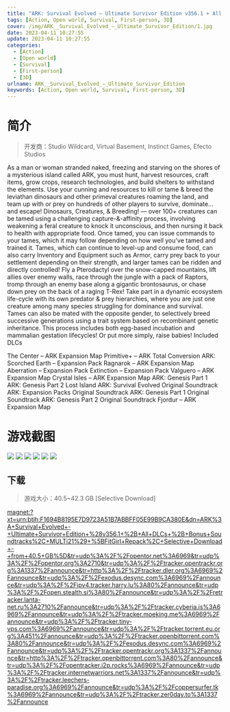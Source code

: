 ```yaml
---
title: "ARK: Survival Evolved – Ultimate Survivor Edition v356.1 + All DLCs + Bonus Soundtracks"
tags: [Action, Open world, Survival, First-person, 3D]
cover: /img/ARK__Survival_Evolved_–_Ultimate_Survivor_Edition/1.jpg
date: 2023-04-11 10:27:55
update: 2023-04-11 10:27:55
categories: 
  - [Action]
  - [Open world]
  - [Survival]
  - [First-person]
  - [3D]
urlname: ARK__Survival_Evolved_–_Ultimate_Survivor_Edition
keywords: [Action, Open world, Survival, First-person, 3D]
---
```

# 简介

> 开发商：Studio Wildcard, Virtual Basement, Instinct Games, Efecto Studios

As a man or woman stranded naked, freezing and starving on the shores of a mysterious island called ARK, you must hunt, harvest resources, craft items, grow crops, research technologies, and build shelters to withstand the elements. Use your cunning and resources to kill or tame & breed the leviathan dinosaurs and other primeval creatures roaming the land, and team up with or prey on hundreds of other players to survive, dominate… and escape!
Dinosaurs, Creatures, & Breeding! — over 100+ creatures can be tamed using a challenging capture-&-affinity process, involving weakening a feral creature to knock it unconscious, and then nursing it back to health with appropriate food. Once tamed, you can issue commands to your tames, which it may follow depending on how well you’ve tamed and trained it. Tames, which can continue to level-up and consume food, can also carry Inventory and Equipment such as Armor, carry prey back to your settlement depending on their strength, and larger tames can be ridden and directly controlled! Fly a Pterodactyl over the snow-capped mountains, lift allies over enemy walls, race through the jungle with a pack of Raptors, tromp through an enemy base along a gigantic brontosaurus, or chase down prey on the back of a raging T-Rex! Take part in a dynamic ecosystem life-cycle with its own predator & prey hierarchies, where you are just one creature among many species struggling for dominance and survival. Tames can also be mated with the opposite gender, to selectively breed successive generations using a trait system based on recombinant genetic inheritance. This process includes both egg-based incubation and mammalian gestation lifecycles! Or put more simply, raise babies!
Included DLCs

The Center – ARK Expansion Map
Primitive+ – ARK Total Conversion
ARK: Scorched Earth – Expansion Pack
Ragnarok – ARK Expansion Map
Aberration – Expansion Pack
Extinction – Expansion Pack
Valguero – ARK Expansion Map
Crystal Isles – ARK Expansion Map
ARK: Genesis Part 1
ARK: Genesis Part 2
Lost Island
ARK: Survival Evolved Original Soundtrack
ARK: Expansion Packs Original Soundtrack
ARK: Genesis Part 1 Original Soundtrack
ARK: Genesis Part 2 Original Soundtrack
Fjordur – ARK Expansion Map

# 游戏截图

![](/img/ARK__Survival_Evolved_–_Ultimate_Survivor_Edition/2.jpg)
![](/img/ARK__Survival_Evolved_–_Ultimate_Survivor_Edition/3.jpg)
![](/img/ARK__Survival_Evolved_–_Ultimate_Survivor_Edition/4.jpg)
![](/img/ARK__Survival_Evolved_–_Ultimate_Survivor_Edition/5.jpg)
![](/img/ARK__Survival_Evolved_–_Ultimate_Survivor_Edition/6.jpg)
![](/img/ARK__Survival_Evolved_–_Ultimate_Survivor_Edition/7.jpg)


## 下载

> 游戏大小：40.5~42.3 GB [Selective Download]

[magnet:?xt=urn:btih:F1694B8195E7D9723A51B7ABBFF05E99B9CA380E&amp;dn=ARK%3A+Survival+Evolved+-+Ultimate+Survivor+Edition+%28v356.1+%2B+All+DLCs+%2B+Bonus+Soundtracks%2C+MULTi21%29+%5BFitGirl+Repack%2C+Selective+Download+-+from+40.5+GB%5D&amp;tr=udp%3A%2F%2Fopentor.net%3A6969&amp;tr=udp%3A%2F%2Fopentor.org%3A2710&amp;tr=udp%3A%2F%2Ftracker.opentrackr.org%3A1337%2Fannounce&amp;tr=http%3A%2F%2Ftracker.dler.org%3A6969%2Fannounce&amp;tr=udp%3A%2F%2Fexodus.desync.com%3A6969%2Fannounce&amp;tr=udp%3A%2F%2Fipv4.tracker.harry.lu%3A80%2Fannounce&amp;tr=udp%3A%2F%2Fopen.stealth.si%3A80%2Fannounce&amp;tr=udp%3A%2F%2Fretracker.lanta-net.ru%3A2710%2Fannounce&amp;tr=udp%3A%2F%2Ftracker.cyberia.is%3A6969%2Fannounce&amp;tr=udp%3A%2F%2Ftracker.moeking.me%3A6969%2Fannounce&amp;tr=udp%3A%2F%2Ftracker.tiny-vps.com%3A6969%2Fannounce&amp;tr=udp%3A%2F%2Ftracker.torrent.eu.org%3A451%2Fannounce&amp;tr=udp%3A%2F%2Ftracker.openbittorrent.com%3A80%2Fannounce&amp;tr=udp%3A%2F%2Fexodus.desync.com%3A6969%2Fannounce&amp;tr=udp%3A%2F%2Ftracker.opentrackr.org%3A1337%2Fannounce&amp;tr=http%3A%2F%2Ftracker.openbittorrent.com%3A80%2Fannounce&amp;tr=udp%3A%2F%2Fopentracker.i2p.rocks%3A6969%2Fannounce&amp;tr=udp%3A%2F%2Ftracker.internetwarriors.net%3A1337%2Fannounce&amp;tr=udp%3A%2F%2Ftracker.leechers-paradise.org%3A6969%2Fannounce&amp;tr=udp%3A%2F%2Fcoppersurfer.tk%3A6969%2Fannounce&amp;tr=udp%3A%2F%2Ftracker.zer0day.to%3A1337%2Fannounce](magnet:?xt=urn:btih:F1694B8195E7D9723A51B7ABBFF05E99B9CA380E&amp;dn=ARK%3A+Survival+Evolved+-+Ultimate+Survivor+Edition+%28v356.1+%2B+All+DLCs+%2B+Bonus+Soundtracks%2C+MULTi21%29+%5BFitGirl+Repack%2C+Selective+Download+-+from+40.5+GB%5D&amp;tr=udp%3A%2F%2Fopentor.net%3A6969&amp;tr=udp%3A%2F%2Fopentor.org%3A2710&amp;tr=udp%3A%2F%2Ftracker.opentrackr.org%3A1337%2Fannounce&amp;tr=http%3A%2F%2Ftracker.dler.org%3A6969%2Fannounce&amp;tr=udp%3A%2F%2Fexodus.desync.com%3A6969%2Fannounce&amp;tr=udp%3A%2F%2Fipv4.tracker.harry.lu%3A80%2Fannounce&amp;tr=udp%3A%2F%2Fopen.stealth.si%3A80%2Fannounce&amp;tr=udp%3A%2F%2Fretracker.lanta-net.ru%3A2710%2Fannounce&amp;tr=udp%3A%2F%2Ftracker.cyberia.is%3A6969%2Fannounce&amp;tr=udp%3A%2F%2Ftracker.moeking.me%3A6969%2Fannounce&amp;tr=udp%3A%2F%2Ftracker.tiny-vps.com%3A6969%2Fannounce&amp;tr=udp%3A%2F%2Ftracker.torrent.eu.org%3A451%2Fannounce&amp;tr=udp%3A%2F%2Ftracker.openbittorrent.com%3A80%2Fannounce&amp;tr=udp%3A%2F%2Fexodus.desync.com%3A6969%2Fannounce&amp;tr=udp%3A%2F%2Ftracker.opentrackr.org%3A1337%2Fannounce&amp;tr=http%3A%2F%2Ftracker.openbittorrent.com%3A80%2Fannounce&amp;tr=udp%3A%2F%2Fopentracker.i2p.rocks%3A6969%2Fannounce&amp;tr=udp%3A%2F%2Ftracker.internetwarriors.net%3A1337%2Fannounce&amp;tr=udp%3A%2F%2Ftracker.leechers-paradise.org%3A6969%2Fannounce&amp;tr=udp%3A%2F%2Fcoppersurfer.tk%3A6969%2Fannounce&amp;tr=udp%3A%2F%2Ftracker.zer0day.to%3A1337%2Fannounce)